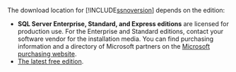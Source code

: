 The download location for [!INCLUDE[ssnoversion](ssnoversion-md.md)] depends on the edition:

- **SQL Server Enterprise, Standard, and Express editions** are licensed for production use. For the Enterprise and Standard editions, contact your software vendor for the installation media. You can find purchasing information and a directory of Microsoft partners on the [Microsoft purchasing website](https://www.microsoft.com/sql-server/).
- [The latest free edition](https://www.microsoft.com/sql-server/sql-server-downloads).
